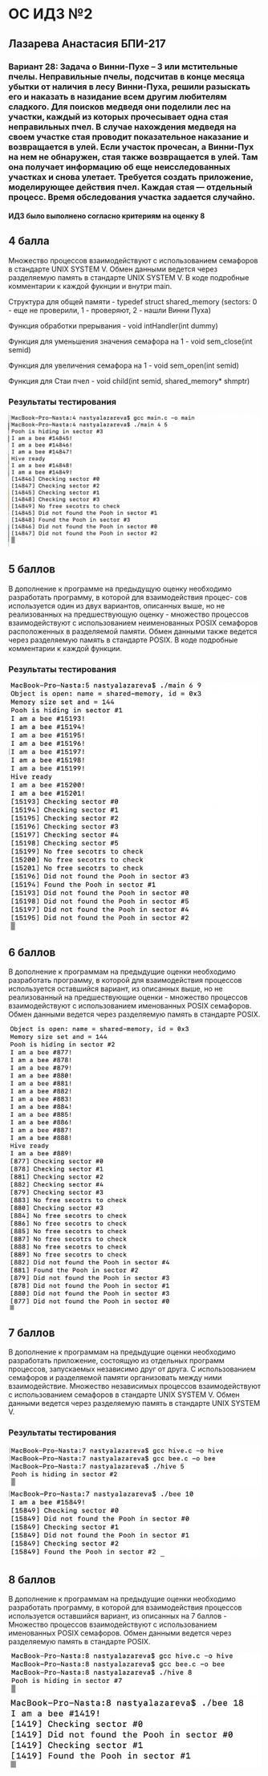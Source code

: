 # ОС ИДЗ №2
## Лазарева Анастасия БПИ-217
### Вариант 28: Задача о Винни-Пухе – 3 или мстительные пчелы. Неправильные пчелы, подсчитав в конце месяца убытки от наличия в лесу Винни-Пуха, решили разыскать его и наказать в назидание всем другим любителям сладкого. Для поисков медведя они поделили лес на участки, каждый из которых прочесывает одна стая неправильных пчел. В случае нахождения медведя на своем участке стая проводит показательное наказание и возвращается в улей. Если участок прочесан, а Винни-Пух на нем не обнаружен, стая также возвращается в улей. Там она получает информацию об еще неисследованных участках и снова улетает. Требуется создать приложение, моделирующее действия пчел. Каждая стая — отдельный процесс. Время обследования участка задается случайно.

#### ИДЗ было выполнено согласно критериям на оценку 8

## 4 балла 

Множество процессов взаимодействуют с использованием семафоров в стандарте UNIX SYSTEM V. Обмен данными ведется через разделяемую память в стандарте UNIX SYSTEM V. В коде подробные комментарии к каждой фукнции и внутри main.

Структура для общей памяти - typedef struct shared_memory (sectors: 0 - еще не проверили, 1 - проверяют, 2 - нашли Винни Пуха)

Функция обработки прерывания - void intHandler(int dummy)

Функция для уменьшения значения семафора на 1 - void sem_close(int semid)

Функция для увеличения семафора на 1 - void sem_open(int semid)

Функция для Стаи пчел - void child(int semid, shared_memory* shmptr)
### Результаты тестирования
![img](/4/image1.png)

## 5 баллов

В дополнение к программе на предыдущую оценку необходимо разработать программу, в которой для взаимодействия процес- сов используется один из двух вариантов, описанных выше, но не реализованных на предшествующую оценку - множество процессов взаимодействуют с использованием неименованных POSIX семафоров расположенных в разделяемой памяти. Обмен данными также ведется через разделяемую память в стандарте POSIX. В коде подробные комментарии к каждой функции.

### Результаты тестирования
![img](/5/image2.png)

## 6 баллов

В дополнение к программам на предыдущие оценки необходимо разработать программу, в которой для взаимодействия процессов используется оставшийся вариант, из описанных выше, но не реализованный на предшествующие оценки - множество процессов взаимодействуют с использованием именованных POSIX семафоров. Обмен данными ведется через разделяемую память в стандарте POSIX.

![img](/6/image5.png)


## 7 баллов

В дополнение к программам на предыдущие оценки необходимо разработать приложение, состоящую из отдельных программ процессов, запускаемых независимо друг от друга. С использованием семафоров и разделяемой памяти организовать между ними взаимодействие. Множество независимых процессов взаимодействуют с использованием семафоров в стандарте UNIX SYSTEM V. Обмен данными ведется через разделяемую память в стандарте UNIX SYSTEM V.

### Результаты тестирования
![img](/7/image4.png)
![img](/7/image3.png)

## 8 баллов

В дополнение к программам на предыдущие оценки необходимо разработать программу, в которой для взаимодействия процеcсов используется оставшийся вариант, из описанных на 7 баллов - Множество процессов взаимодействуют с использованием именованных POSIX семафоров. Обмен данными ведется через разделяемую память в стандарте POSIX.

![img](/8/image6.png)
![img](/8/image7.png)
